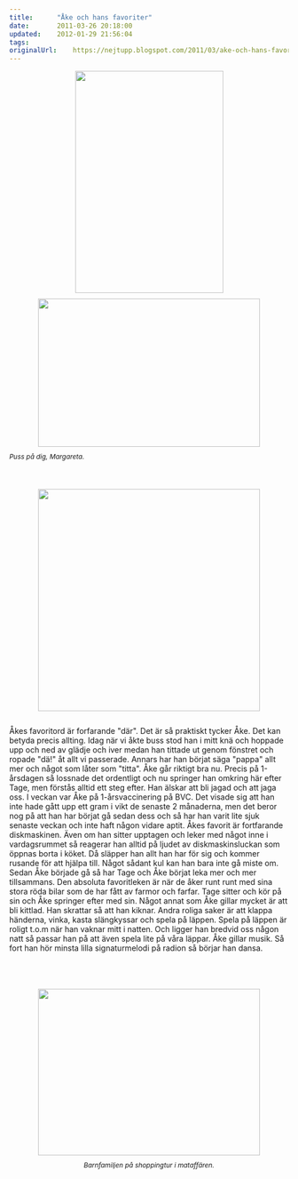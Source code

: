 ```yaml
---
title:		"Åke och hans favoriter"
date:		2011-03-26 20:18:00
updated:	2012-01-29 21:56:04
tags: 	
originalUrl:	https://nejtupp.blogspot.com/2011/03/ake-och-hans-favoriter.html
---
```


<img src="../../../../img/A%25CC%258Akes%2Bfo%25CC%2588delsedag-_MG_8019.jpg" style="display: block; height: 400px; margin-bottom: 10px; margin-left: auto; margin-right: auto; margin-top: 0px; text-align: center; width: 267px;" width="427"><img src="../../../../img/A%25CC%258Akes%2Bfo%25CC%2588delsedag-_MG_8026.jpg" style="cursor: hand; cursor: pointer; display: block; height: 267px; margin: 0px auto 10px; text-align: center; width: 400px;"><span style="font-size: 85%; font-style: italic;">Puss på dig, Margareta.</span><br><br><br></div><br><img src="../../../../img/A%25CC%258Akes%2Bfo%25CC%2588delsedag-_MG_8027.jpg" style="cursor: hand; cursor: pointer; display: block; height: 400px; margin: 0px auto 10px; text-align: center; width: 400px;"><br>Åkes favoritord är forfarande "där". Det är så praktiskt tycker Åke. Det kan betyda precis allting. Idag när vi åkte buss stod han i mitt knä och hoppade upp och ned av glädje och iver medan han tittade ut genom fönstret och ropade "dä!" åt allt vi passerade. Annars har han börjat säga "pappa" allt mer och något som låter som "titta". Åke går riktigt bra nu. Precis på 1-årsdagen så lossnade det ordentligt och nu springer han omkring här efter Tage, men förstås alltid ett steg efter. Han älskar att bli jagad och att jaga oss. I veckan var Åke på 1-årsvaccinering på BVC. Det visade sig att han inte hade gått upp ett gram i vikt de senaste 2 månaderna, men det beror nog på att han har börjat gå sedan dess och så har han varit lite sjuk senaste veckan och inte haft någon vidare aptit. Åkes favorit är fortfarande diskmaskinen. Även om han sitter upptagen och leker med något inne i vardagsrummet så reagerar han alltid på ljudet av diskmaskinsluckan som öppnas borta i köket. Då släpper han allt han har för sig och kommer rusande för att hjälpa till. Något sådant kul kan han bara inte gå miste om. Sedan Åke började gå så har Tage och Åke börjat leka mer och mer tillsammans. Den absoluta favoritleken är när de åker runt runt med sina stora röda bilar som de har fått av farmor och farfar. Tage sitter och kör på sin och Åke springer efter med sin. Något annat som Åke gillar mycket är att bli kittlad. Han skrattar så att han kiknar. Andra roliga saker är att klappa händerna, vinka, kasta slängkyssar och spela på läppen. Spela på läppen är roligt t.o.m när han vaknar mitt i natten. Och ligger han bredvid oss någon natt så passar han på att även spela lite på våra läppar. Åke gillar musik. Så fort han hör minsta lilla signaturmelodi på radion så börjar han dansa.<br><br><br><br><div style="text-align: center;"><img src="../../../../img/Pa%25CC%258A%2BLovisas%2Bjobb-IMG_1017.jpg" style="display: block; height: 300px; margin-bottom: 10px; margin-left: auto; margin-right: auto; margin-top: 0px; text-align: center; width: 400px;" width="640"><span style="font-size: 85%;"><span style="font-style: italic;">Barnfamiljen på shoppingtur i mataffären.</span><br></span></div><a href="http://3.bp.blogspot.com/-NGPHWbR1tjQ/TY4-BhPwd_I/AAAAAAAAA9k/JvHK_9-215A/s1600/Hemma%2Bi%2Blyan-_MG_7798.jpg"><br></a>
<!-- no comments on this post -->
